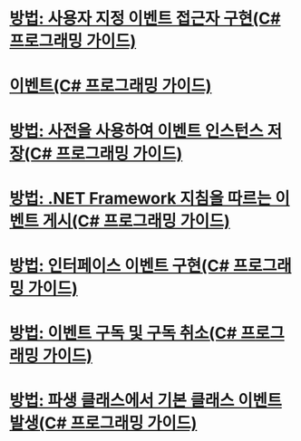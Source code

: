 # [방법: 사용자 지정 이벤트 접근자 구현(C# 프로그래밍 가이드)](how-to-implement-custom-event-accessors.md)
# [이벤트(C# 프로그래밍 가이드)](index.md)
# [방법: 사전을 사용하여 이벤트 인스턴스 저장(C# 프로그래밍 가이드)](how-to-use-a-dictionary-to-store-event-instances.md)
# [방법: .NET Framework 지침을 따르는 이벤트 게시(C# 프로그래밍 가이드)](how-to-publish-events-that-conform-to-net-framework-guidelines.md)
# [방법: 인터페이스 이벤트 구현(C# 프로그래밍 가이드)](how-to-implement-interface-events.md)
# [방법: 이벤트 구독 및 구독 취소(C# 프로그래밍 가이드)](how-to-subscribe-to-and-unsubscribe-from-events.md)
# [방법: 파생 클래스에서 기본 클래스 이벤트 발생(C# 프로그래밍 가이드)](how-to-raise-base-class-events-in-derived-classes.md)
